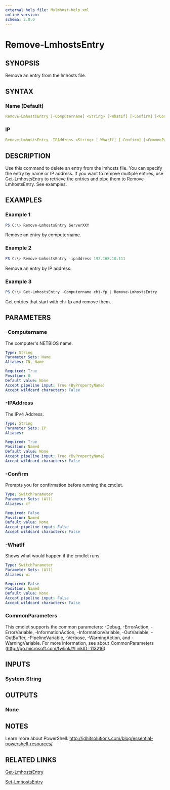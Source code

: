```yaml
---
external help file: Mylmhost-help.xml
online version:
schema: 2.0.0
---
```


# Remove-LmhostsEntry

## SYNOPSIS

Remove an entry from the lmhosts file.

## SYNTAX

### Name (Default)

```yaml
Remove-LmhostsEntry [-Computername] <String> [-WhatIf] [-Confirm] [<CommonParameters>]
```

### IP

```yaml
Remove-LmhostsEntry -IPAddress <String> [-WhatIf] [-Confirm] [<CommonParameters>]
```

## DESCRIPTION

Use this command to delete an entry from the lmhosts file. You can specify the entry by name or IP address. If you want to remove multiple entries, use Get-LmhostsEntry to retrieve the entries and pipe them to Remove-LmhostsEntry. See examples.

## EXAMPLES

### Example 1

```powershell
PS C:\> Remove-LmhostsEntry ServerXXY
```

Remove an entry by computername.

### Example 2

```powershell
PS C:\> Remove-LmhostsEntry -ipaddress 192.168.10.111
```

Remove an entry by IP address.

### Example 3

```powershell
PS C:\> Get-LmhostsEntry -Computername chi-fp | Remove-LmhostsEntry
```

Get entries that start with chi-fp and remove them.

## PARAMETERS

### -Computername

The computer's NETBIOS name.

```yaml
Type: String
Parameter Sets: Name
Aliases: CN, Name

Required: True
Position: 0
Default value: None
Accept pipeline input: True (ByPropertyName)
Accept wildcard characters: False
```

### -IPAddress

The IPv4 Address.

```yaml
Type: String
Parameter Sets: IP
Aliases:

Required: True
Position: Named
Default value: None
Accept pipeline input: True (ByPropertyName)
Accept wildcard characters: False
```

### -Confirm

Prompts you for confirmation before running the cmdlet.

```yaml
Type: SwitchParameter
Parameter Sets: (All)
Aliases: cf

Required: False
Position: Named
Default value: None
Accept pipeline input: False
Accept wildcard characters: False
```

### -WhatIf

Shows what would happen if the cmdlet runs.

```yaml
Type: SwitchParameter
Parameter Sets: (All)
Aliases: wi

Required: False
Position: Named
Default value: None
Accept pipeline input: False
Accept wildcard characters: False
```

### CommonParameters

This cmdlet supports the common parameters: -Debug, -ErrorAction, -ErrorVariable, -InformationAction, -InformationVariable, -OutVariable, -OutBuffer, -PipelineVariable, -Verbose, -WarningAction, and -WarningVariable. For more information, see about_CommonParameters (http://go.microsoft.com/fwlink/?LinkID=113216).

## INPUTS

### System.String

## OUTPUTS

### None

## NOTES

Learn more about PowerShell:
http://jdhitsolutions.com/blog/essential-powershell-resources/

## RELATED LINKS

[Get-LmhostsEntry](Get-LmhostsEntry.md)

[Set-LmhostsEntry](Set-LmhostsEntry.md)
